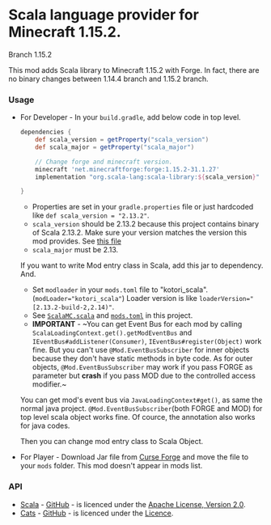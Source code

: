 # Scala language provider for Minecraft 1.15.2.

Branch 1.15.2

This mod adds Scala library to Minecraft 1.15.2 with Forge.
In fact, there are no binary changes between 1.14.4 branch and 1.15.2 branch.

### Usage

* For Developer - In your `build.gradle`, add below code in top level.

  ```groovy
  dependencies {
      def scala_version = getProperty("scala_version")
      def scala_major = getProperty("scala_major")
  
      // Change forge and minecraft version.
      minecraft 'net.minecraftforge:forge:1.15.2-31.1.27'
      implementation "org.scala-lang:scala-library:${scala_version}"
  
  }
  ```

  * Properties are set in your `gradle.properties` file or just hardcoded like `def scala_version = "2.13.2"`.
  * `scala_version` should be 2.13.2 because this project contains binary of Scala 2.13.2. Make sure your version matches the version this mod provides. See [this file](https://github.com/Kotori316/SLP/blob/1.15.2/gradle.properties)
  * `scala_major` must be 2.13.

  If you want to write Mod entry class in Scala, add this jar to dependency.
  And.
  * Set `modloader` in your `mods.toml` file to "kotori_scala". (`modLoader="kotori_scala"`) Loader version is like `loaderVersion="[2.13.2-build-2,2.14)"`.
  * See [`ScalaMC.scala`](https://github.com/Kotori316/SLP/blob/1.15.2/src/main/scala/com/kotori316/scala_lib/ScalaMC.scala) and [`mods.toml`](https://github.com/Kotori316/SLP/blob/1.15.2/src/main/resources/META-INF/mods.toml) in this project.
  * **IMPORTANT** - ~You can get Event Bus for each mod by calling `ScalaLoadingContext.get().getModEventBus` and `IEventBus#addListener(Consumer)`, `IEventBus#register(Object)` work fine. But you can't use `@Mod.EventBusSubscriber` for inner objects because they don't have static methods in byte code. As for outer objects,  `@Mod.EventBusSubscriber` may work if you pass FORGE as parameter but **crash** if you pass MOD due to the controlled access modifier.~
  
  You can get mod's event bus via `JavaLoadingContext#get()`, as same the normal java project. `@Mod.EventBusSubscriber`(both FORGE and MOD) for top level scala object works fine. Of cource, the annotation also works for java codes.

  Then you can change mod entry class to Scala Object.

* For Player - Download Jar file from [Curse Forge](https://www.curseforge.com/minecraft/mc-mods/scalable-cats-force) and move the file to your `mods` folder. This mod doesn't appear in mods list.

### API
* [Scala](https://www.scala-lang.org/) - [GitHub](https://github.com/scala/scala) - is licenced under the [Apache License, Version 2.0](https://www.scala-lang.org/license/).
* [Cats](https://typelevel.org/cats/) - [GitHub](https://github.com/typelevel/cats) - is licenced under the [Licence](https://github.com/typelevel/cats/blob/master/COPYING).
